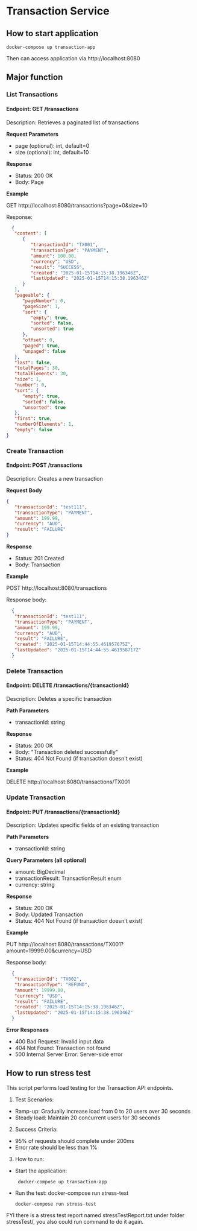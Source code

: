 # Transaction Service

## How to start application
```shell
docker-compose up transaction-app
```
Then can access application via http://localhost:8080

## Major function
### List Transactions
  #### Endpoint: GET /transactions
  Description: Retrieves a paginated list of transactions
  
**Request Parameters**
- page (optional): int, default=0
- size (optional): int, default=10

**Response**
  - Status: 200 OK
  - Body: Page<Transaction>

**Example**
  
GET http://localhost:8080/transactions?page=0&size=10
  
Response:
```json
  {
   "content": [
      {
         "transactionId": "TX001",
         "transactionType": "PAYMENT",
         "amount": 100.00,
         "currency": "USD",
         "result": "SUCCESS",
         "created": "2025-01-15T14:15:38.196346Z",
         "lastUpdated": "2025-01-15T14:15:38.196346Z"
      }
   ],
   "pageable": {
      "pageNumber": 0,
      "pageSize": 1,
      "sort": {
         "empty": true,
         "sorted": false,
         "unsorted": true
      },
      "offset": 0,
      "paged": true,
      "unpaged": false
   },
   "last": false,
   "totalPages": 30,
   "totalElements": 30,
   "size": 1,
   "number": 0,
   "sort": {
      "empty": true,
      "sorted": false,
      "unsorted": true
   },
   "first": true,
   "numberOfElements": 1,
   "empty": false
}
```

### Create Transaction
#### Endpoint: POST /transactions
Description: Creates a new transaction

**Request Body**
```json
{
   "transactionId": "test111",
   "transactionType": "PAYMENT",
   "amount": 199.99,
   "currency": "AUD",
   "result": "FAILURE"
}
```
**Response**
  - Status: 201 Created
  - Body: Transaction
  
**Example**
 
 POST http://localhost:8080/transactions
  
Response body: 
```json
  {
   "transactionId": "test111",
   "transactionType": "PAYMENT",
   "amount": 199.99,
   "currency": "AUD",
   "result": "FAILURE",
   "created": "2025-01-15T14:44:55.461957675Z",
   "lastUpdated": "2025-01-15T14:44:55.461958717Z"
  }
```


### Delete Transaction
#### Endpoint: DELETE /transactions/{transactionId}
  Description: Deletes a specific transaction

**Path Parameters**
  - transactionId: string

**Response**
  - Status: 200 OK
  - Body: "Transaction deleted successfully"
  - Status: 404 Not Found (if transaction doesn't exist)

**Example**

  DELETE http://localhost:8080/transactions/TX001

### Update Transaction
#### Endpoint: PUT /transactions/{transactionId}
Description: Updates specific fields of an existing transaction

**Path Parameters**
  - transactionId: string

**Query Parameters (all optional)**
  - amount: BigDecimal
  - transactionResult: TransactionResult enum
  - currency: string

**Response**
  - Status: 200 OK
  - Body: Updated Transaction
  - Status: 404 Not Found (if transaction doesn't exist)

**Example**
  
PUT http://localhost:8080/transactions/TX001?amount=19999.00&currency=USD

Response body:
```json
  {
   "transactionId": "TX002",
   "transactionType": "REFUND",
   "amount": 19999.00,
   "currency": "USD",
   "result": "FAILURE",
   "created": "2025-01-15T14:15:38.196346Z",
   "lastUpdated": "2025-01-15T14:15:38.196346Z"
  }
```
**Error Responses**
  - 400 Bad Request: Invalid input data
  - 404 Not Found: Transaction not found
  - 500 Internal Server Error: Server-side error


## How to run stress test
This script performs load testing for the Transaction API endpoints.
1. Test Scenarios:
 * Ramp-up: Gradually increase load from 0 to 20 users over 30 seconds
 * Steady load: Maintain 20 concurrent users for 30 seconds 
2. Success Criteria:
 * 95% of requests should complete under 200ms
 * Error rate should be less than 1%
3. How to run:
 * Start the application: 
   ```shell
    docker-compose up transaction-app
    ```
 * Run the test: docker-compose run stress-test
    ```shell
    docker-compose run stress-test
    ```
FYI there is a stress test report named stressTestReport.txt under folder stressTest/,
you also could run command to do it again.